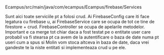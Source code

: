 Ecampus/src/main/java/com/ecampus/Ecampus/firebase/Services

Sunt aici toate serviciile pt a folosi crud. Ai FirebaseConfig care iti face legatura cu firebase u, ai FirebaseService care se ocupa de tot ce tine de firestore + crud. FirebaseController
se ocupa de apelarile metodelor. Important e ca merge tot chiar daca a fost testat pe o entitate user care probabil va fi stearsa pt ca avem de la autentificare o baza de date numa pt useri
cum a spus si Molin vom stoca altceva in baza de date, daca vrei gandeste te la niste entitati si implementeaza crud u pe ele.
